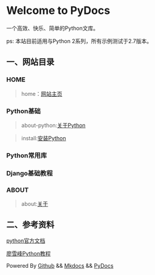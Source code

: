 # Welcome to PyDocs

一个高效、快乐、简单的Python文库。

ps: 本站目前适用与Python 2系列，所有示例测试于2.7版本。


## 一、网站目录



### HOME

> home：[网站主页](http://pydocs.cn)

### Python基础
>about-python:[关于Python](http://pydocs.cn/Tutorial/about-python)

>install:[安装Python](http://pydocs.cn/Tutorial/install)

### Python常用库
>

### Django基础教程
>

### ABOUT
> about:[关于](http://pydocs.cn/about/)




## 二、参考资料
   [python官方文档](https://docs.python.org/2/)

  [廖雪峰Python教程](http://www.liaoxuefeng.com/wiki/001374738125095c955c1e6d8bb493182103fac9270762a000)


Powered By [Github](https://github.com/pierre94/PyDocs) && [Mkdocs](http://www.mkdocs.org/) && [PyDocs](http://pydocs.cn)
